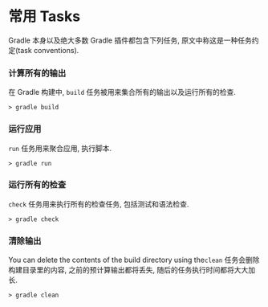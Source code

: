 # 常用 Tasks

Gradle 本身以及绝大多数 Gradle 插件都包含下列任务, 原文中称这是一种任务约定(task conventions).

### 计算所有的输出

在 Gradle 构建中, `build` 任务被用来集合所有的输出以及运行所有的检查.

```
> gradle build
```

### 运行应用

`run` 任务用来聚合应用, 执行脚本.

```
> gradle run
```

### 运行所有的检查

`check` 任务用来执行所有的检查任务, 包括测试和语法检查.

```
> gradle check
```

### 清除输出

You can delete the contents of the build directory using the`clean` 任务会删除构建目录里的内容, 之前的预计算输出都将丢失, 随后的任务执行时间都将大大加长.

```
> gradle clean
```
